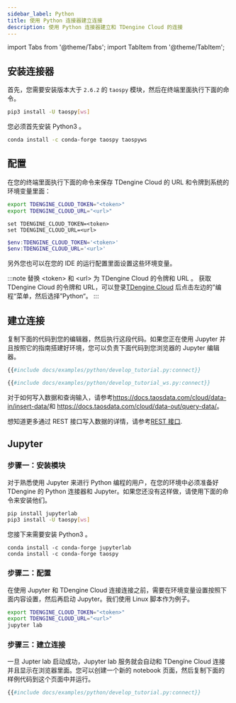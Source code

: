 ```yaml
---
sidebar_label: Python
title: 使用 Python 连接器建立连接
description: 使用 Python 连接器建立和 TDengine Cloud 的连接
---
```


<!-- exclude -->
import Tabs from '@theme/Tabs';
import TabItem from '@theme/TabItem';

<!-- exclude-end -->
## 安装连接器

首先，您需要安装版本大于 `2.6.2` 的 `taospy` 模块，然后在终端里面执行下面的命令。

<Tabs defaultValue="pip" groupID="package">
<TabItem value="pip" label="pip">

```bash
pip3 install -U taospy[ws]
```

您必须首先安装 Python3 。

</TabItem>
<TabItem value="conda" label="conda">

```bash
conda install -c conda-forge taospy taospyws
```

</TabItem>
</Tabs>

## 配置

在您的终端里面执行下面的命令来保存 TDengine Cloud 的 URL 和令牌到系统的环境变量里面：

<Tabs defaultValue="bash">
<TabItem value="bash" label="Bash">

```bash
export TDENGINE_CLOUD_TOKEN="<token>"
export TDENGINE_CLOUD_URL="<url>"
```

</TabItem>
<TabItem value="cmd" label="CMD">

```shell
set TDENGINE_CLOUD_TOKEN=<token>
set TDENGINE_CLOUD_URL=<url>
```

</TabItem>
<TabItem value="powershell" label="Powershell">

```powershell
$env:TDENGINE_CLOUD_TOKEN='<token>'
$env:TDENGINE_CLOUD_URL='<url>'
```

</TabItem>
</Tabs>

另外您也可以在您的 IDE 的运行配置里面设置这些环境变量。

<!-- exclude -->
:::note
替换 <token\> 和 <url\> 为 TDengine Cloud 的令牌和 URL 。
获取 TDengine Cloud 的令牌和 URL，可以登录[TDengine Cloud](https://cloud.taosdata.com) 后点击左边的”编程“菜单，然后选择”Python“。
:::
<!-- exclude-end -->

## 建立连接

复制下面的代码到您的编辑器，然后执行这段代码。如果您正在使用 Jupyter 并且按照它的指南搭建好环境，您可以负责下面代码到您浏览器的 Jupyter 编辑器。

<Tabs defaultValue="rest">
<TabItem value="rest" label="REST">

```python
{{#include docs/examples/python/develop_tutorial.py:connect}}
```

</TabItem>
<TabItem value="websocket" label="WebSocket">

```python
{{#include docs/examples/python/develop_tutorial_ws.py:connect}}
```

</TabItem>
</Tabs>

对于如何写入数据和查询输入，请参考<https://docs.taosdata.com/cloud/data-in/insert-data/>和 <https://docs.taosdata.com/cloud/data-out/query-data/>。

想知道更多通过 REST 接口写入数据的详情，请参考[REST 接口](https://docs.taosdata.com/cloud/programming/connector/rest-api/).

## Jupyter

### 步骤一：安装模块

对于熟悉使用 Jupyter 来进行 Python 编程的用户，在您的环境中必须准备好 TDengine 的 Python 连接器和 Jupyter。如果您还没有这样做，请使用下面的命令来安装他们。

<Tabs defaultValue="pip" groupID="package">
<TabItem value="pip" label="pip">

```bash
pip install jupyterlab
pip3 install -U taospy[ws]
```

您接下来需要安装 Python3 。

</TabItem>
<TabItem value="conda" label="conda">

```
conda install -c conda-forge jupyterlab
conda install -c conda-forge taospy
```

</TabItem>
</Tabs>

### 步骤二：配置

在使用 Jupyter 和 TDengine Cloud 连接连接之前，需要在环境变量设置按照下面内容设置，然后再启动 Jupyter。我们使用 Linux 脚本作为例子。

```bash
export TDENGINE_CLOUD_TOKEN="<token>"
export TDENGINE_CLOUD_URL="<url>"
jupyter lab
```

### 步骤三：建立连接

一旦 Jupter lab 启动成功，Jupyter lab 服务就会自动和 TDengine Cloud 连接并且显示在浏览器里面。您可以创建一个新的 notebook 页面，然后复制下面的样例代码到这个页面中并运行。

```python
{{#include docs/examples/python/develop_tutorial.py:connect}}
```
